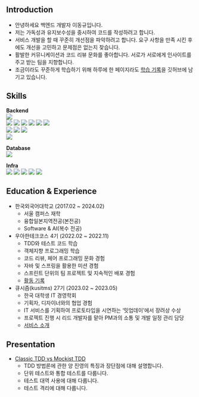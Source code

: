 ## Introduction
- 안녕하세요 백엔드 개발자 이동규입니다.
- 저는 가독성과 유지보수성을 중시하여 코드를 작성하려고 합니다.
- 서비스 개발을 할 때 꾸준히 개선점을 파악하려고 합니다. 요구 사항을 만족 시킨 후에도 개선을 고민하고 문제점은 없는지 찾습니다.
- 활발한 커뮤니케이션과 코드 리뷰 문화를 좋아합니다. 서로가 서로에게 인사이트를 주고 받는 팀을 지향합니다.
- 조금이라도 꾸준하게 학습하기 위해 하루에 한 페이지라도 [학습 기록](https://github.com/ldk980130/TIL)을 깃허브에 남기고 있습니다.

## Skills

**Backend**
<br>
<img src="https://img.shields.io/badge/Java-black?style=flat&logo=Java&logoColor=white"/>
<br>
<img src="https://img.shields.io/badge/Spring-6DB33F?style=flat&logo=spring&logoColor=white"/> <img src="https://img.shields.io/badge/Spring Boot-6DB33F?style=flat&logo=springboot&logoColor=white"/> <img src="https://img.shields.io/badge/Spring MVC-6DB33F?style=flat&logo=spring&logoColor=white"/> <img src="https://img.shields.io/badge/Spring REST Docs-6DB33F?style=flat&logo=spring&logoColor=white"/> <img src="https://img.shields.io/badge/Spring Data JPA-6DB33F?style=flat&logo=spring&logoColor=white"/>  <img src="https://img.shields.io/badge/Spring Security-6DB33F?style=flat&logo=spring&logoColor=white"/> 
<br>
<img src="https://img.shields.io/badge/JPA-orange?style=flat&logo=JPA&logoColor=white"/> <img src="https://img.shields.io/badge/Hibernate-orange?style=flat&logo=Hibernate&logoColor=white"/> <img src="https://img.shields.io/badge/Querydsl-orange?style=flat&logo=querydsl&logoColor=white"/>
<br>
<img src="https://img.shields.io/badge/Junit5-blue?style=flat&logo=Junit5&logoColor=white"/>
<br>

**Database**
<br>
<img src="https://img.shields.io/badge/MySQL-4479A1?style=flat&logo=mysql&logoColor=white"/>

**Infra**
<br>
<img src="https://img.shields.io/badge/nginx-009639?style=flat&logo=amazonaws&logoColor=white"/>
<img src="https://img.shields.io/badge/aws-232F3E?style=flat&logo=amazonaws&logoColor=white"/>
<img src="https://img.shields.io/badge/GithubActions-2088FF?style=flat&logo=githubactions&logoColor=white"/> <img src="https://img.shields.io/badge/Docker-2496ED?style=flat&logo=docker&logoColor=white"/> <img src="https://img.shields.io/badge/redis-DC382D?style=flat&logo=redis&logoColor=white"/>

## Education & Experience

- 한국외국어대학교 (2017.02 ~ 2024.02)
  - 서울 캠퍼스 재학 
  - 융합일본지역전공(본전공)
  - Software & AI(복수 전공)
- 우아한테크코스 4기 (2022.02 ~ 2022.11)
  - TDD와 테스트 코드 학습
  - 객체지향 프로그래밍 학습
  - 코드 리뷰, 페어 프로그래밍 문화 경험
  - 자바 및 스프링을 활용한 미션 경험
  - 스프린트 단위의 팀 프로젝트 및 지속적인 배포 경험
  - [활동 기록](https://github.com/ldk980130/woowacourse-activities)
- 큐시즘(kusitms) 27기 (2023.02 ~ 2023.05)
  - 한국 대학생 IT 경영학회
  - 기획자, 디자이너와의 협업 경험
  - IT 서비스를 기획하여 프로토타입을 시연하는 ‘밋업데이’에서 장려상 수상
  - 프로젝트 진행 시 리드 개발자를 맡아 PM과의 소통 및 개발 일정 관리 담당
  - [서비스 소개](https://github.com/kusitms-wannafly)

## Presentation
- [Classic TDD vs Mockist TDD](https://youtu.be/n01foM9tsRo)
  - TDD 방법론에 관한 양 진영의 특징과 장단점에 대해 설명합니다.
  - 단위 테스트와 통합 테스트를 다룹니다.
  - 테스트 대역 사용에 대해 다룹니다.
  - 테스트 격리에 대해 다룹니다. 
